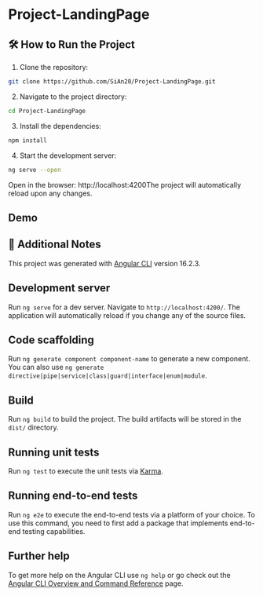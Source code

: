 # Project-LandingPage

## 🛠️ How to Run the Project

1. Clone the repository:

```bash
git clone https://github.com/SiAn20/Project-LandingPage.git
```

2. Navigate to the project directory:

```bash
cd Project-LandingPage
```

3. Install the dependencies:

```bash
npm install
```

4. Start the development server:

```bash
ng serve --open
```

Open in the browser: http://localhost:4200The project will automatically reload upon any changes.

## Demo

## 📌 Additional Notes

This project was generated with [Angular CLI](https://github.com/angular/angular-cli) version 16.2.3.

## Development server

Run `ng serve` for a dev server. Navigate to `http://localhost:4200/`. The application will automatically reload if you change any of the source files.

## Code scaffolding

Run `ng generate component component-name` to generate a new component. You can also use `ng generate directive|pipe|service|class|guard|interface|enum|module`.

## Build

Run `ng build` to build the project. The build artifacts will be stored in the `dist/` directory.

## Running unit tests

Run `ng test` to execute the unit tests via [Karma](https://karma-runner.github.io).

## Running end-to-end tests

Run `ng e2e` to execute the end-to-end tests via a platform of your choice. To use this command, you need to first add a package that implements end-to-end testing capabilities.

## Further help

To get more help on the Angular CLI use `ng help` or go check out the [Angular CLI Overview and Command Reference](https://angular.io/cli) page.
